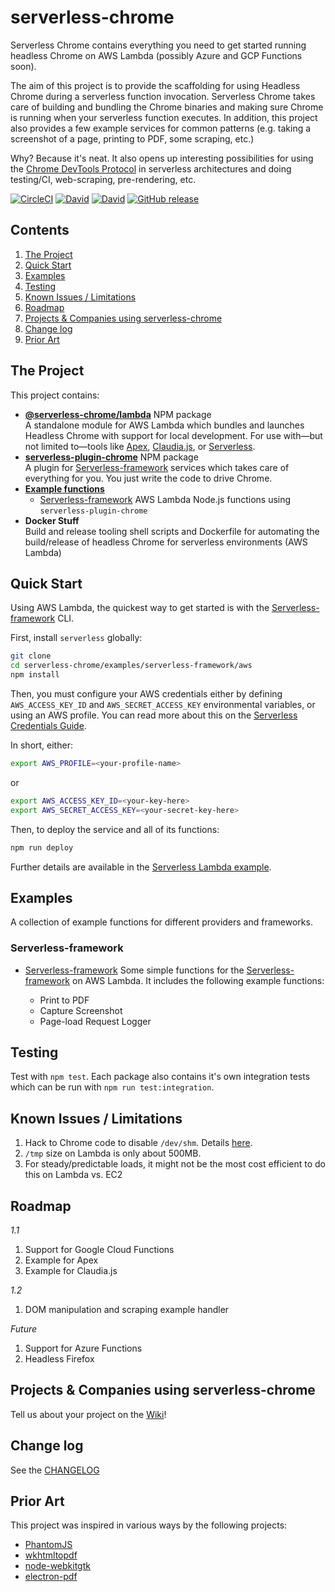 # serverless-chrome

Serverless Chrome contains everything you need to get started running headless Chrome on AWS Lambda (possibly Azure and GCP Functions soon).

The aim of this project is to provide the scaffolding for using Headless Chrome during a serverless function invocation. Serverless Chrome takes care of building and bundling the Chrome binaries and making sure Chrome is running when your serverless function executes. In addition, this project also provides a few example services for common patterns (e.g. taking a screenshot of a page, printing to PDF, some scraping, etc.)

Why? Because it's neat. It also opens up interesting possibilities for using the [Chrome DevTools Protocol](https://chromedevtools.github.io/devtools-protocol/tot/) in serverless architectures and doing testing/CI, web-scraping, pre-rendering, etc.


[![CircleCI](https://img.shields.io/circleci/project/github/adieuadieu/serverless-chrome/master.svg?style=flat-square)](https://circleci.com/gh/adieuadieu/serverless-chrome)
[![David](https://img.shields.io/david/adieuadieu/serverless-chrome.svg?style=flat-square)]()
[![David](https://img.shields.io/david/dev/adieuadieu/serverless-chrome.svg?style=flat-square)]()
[![GitHub release](https://img.shields.io/github/release/adieuadieu/serverless-chrome.svg?style=flat-square)](https://github.com/adieuadieu/serverless-chrome)


## Contents
1. [The Project](#the-project)
1. [Quick Start](#quick-start)
1. [Examples](#examples)
1. [Testing](#testing)
1. [Known Issues / Limitations](#known-issues--limitations)
1. [Roadmap](#roadmap)
1. [Projects & Companies using serverless-chrome](#projects--companies-using-serverless-chrome)
1. [Change log](#change-log)
1. [Prior Art](#prior-art)


## The Project

This project contains:

- **[@serverless-chrome/lambda](packages/lambda)** NPM package<br/>
  A standalone module for AWS Lambda which bundles and launches Headless Chrome with support for local development. For use with—but not limited to—tools like [Apex](https://github.com/apex/apex), [Claudia.js](https://github.com/claudiajs/claudia), or [Serverless](https://serverless.com/).
- **[serverless-plugin-chrome](packages/serverless-plugin)** NPM package<br/>
  A plugin for [Serverless-framework](https://serverless.com/) services which takes care of everything for you. You just write the code to drive Chrome.
- **[Example functions](examples/)**
  - [Serverless-framework](https://serverless.com/) AWS Lambda Node.js functions using `serverless-plugin-chrome`
- **Docker Stuff**<br/>
   Build and release tooling shell scripts and Dockerfile for automating the build/release of headless Chrome for serverless environments (AWS Lambda)


## Quick Start

Using AWS Lambda, the quickest way to get started is with the [Serverless-framework](https://serverless.com/) CLI.

First, install `serverless` globally:

```bash
git clone
cd serverless-chrome/examples/serverless-framework/aws
npm install
```

Then, you must configure your AWS credentials either by defining `AWS_ACCESS_KEY_ID` and `AWS_SECRET_ACCESS_KEY` environmental variables, or using an AWS profile. You can read more about this on the [Serverless Credentials Guide](https://serverless.com/framework/docs/providers/aws/guide/credentials/).

In short, either:

```bash
export AWS_PROFILE=<your-profile-name>
```

or

```bash
export AWS_ACCESS_KEY_ID=<your-key-here>
export AWS_SECRET_ACCESS_KEY=<your-secret-key-here>
```

Then, to deploy the service and all of its functions:

```bash
npm run deploy
```

Further details are available in the [Serverless Lambda example](examples/serverless-framework/aws).


## Examples

A collection of example functions for different providers and frameworks.

### Serverless-framework

- [Serverless-framework](examples/serverless-framework/aws)
  Some simple functions for the [Serverless-framework](https://serverless.com/) on AWS Lambda. It includes the following example functions:

  - Print to PDF
  - Capture Screenshot
  - Page-load Request Logger


## Testing

Test with `npm test`. Each package also contains it's own integration tests which can be run with `npm run test:integration`.


## Known Issues / Limitations

1. Hack to Chrome code to disable `/dev/shm`. Details [here](https://medium.com/@marco.luethy/running-headless-chrome-on-aws-lambda-fa82ad33a9eb).
1. `/tmp` size on Lambda is only about 500MB.
1. For steady/predictable loads, it might not be the most cost efficient to do this on Lambda vs. EC2


## Roadmap

*1.1*

1. Support for Google Cloud Functions
1. Example for Apex
1. Example for Claudia.js

*1.2*

1. DOM manipulation and scraping example handler

*Future*

1. Support for Azure Functions
1. Headless Firefox


## Projects & Companies using serverless-chrome

Tell us about your project on the [Wiki](https://github.com/adieuadieu/serverless-chrome/wiki/Projects-&amp;-Companies-Using-serverless-chrome)!


## Change log

See the [CHANGELOG](CHANGELOG.md)


## Prior Art

This project was inspired in various ways by the following projects:

- [PhantomJS](http://phantomjs.org/)
- [wkhtmltopdf](https://github.com/wkhtmltopdf/wkhtmltopdf)
- [node-webkitgtk](https://github.com/kapouer/node-webkitgtk)
- [electron-pdf](https://github.com/Janpot/electron-pdf)
